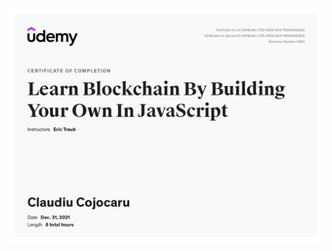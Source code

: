 ![Learn Blockchain By Building Your Own In JavaScript](https://github.com/cojoclaudiu/blockchain_course_learning/blob/main/UC-5616bc8c-c725-420d-b21d-783042e6d2a3.jpg?raw=true?raw=true 'Learn Blockchain By Building Your Own In JavaScript ')
